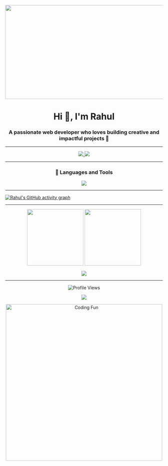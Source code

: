 <!-- Profile Header -->
<p align="center">
  <img src="https://media1.tenor.com/m/X3jJ_r78JlcAAAAd/bobs-burger-tina-belcher.gif" width="600" height="300" />
</p>

<h1 align="center">Hi 👋, I'm Rahul</h1>
<h3 align="center">A passionate web developer who loves building creative and impactful projects 🚀</h3>

---

<!-- Social Links -->
<p align="center">
  <a href="https://www.linkedin.com/in/rahul-k-031627286" target="blank">
    <img src="https://img.shields.io/badge/LinkedIn-blue?style=for-the-badge&logo=linkedin" />
  </a>
  <a href="https://instagram.com/_rahul.io" target="blank">
    <img src="https://img.shields.io/badge/Instagram-%23E4405F?style=for-the-badge&logo=instagram&logoColor=white" />
  </a>
</p>

---

<h3 align="center">🚀 Languages and Tools</h3>
<p align="center">
  <img src="https://skillicons.dev/icons?i=html,css,js,react,nodejs,tailwind,python,git,github,figma,vscode" />
</p>

---

<!-- GitHub Activity Graph -->
[![Rahul's GitHub activity graph](https://github-readme-activity-graph.vercel.app/graph?username=rahulkannan08&theme=tokyo-night)](https://github.com/rahulkannan08)

---

<!-- GitHub Stats -->
<p align="center">
  <img src="https://github-readme-stats.vercel.app/api?username=rahulkannan08&show_icons=true&theme=tokyonight" height="180" />
  <img src="https://github-readme-stats.vercel.app/api/top-langs?username=rahulkannan08&layout=compact&theme=tokyonight" height="180" />
</p>

<!-- GitHub Streak -->
<p align="center">
  <img src="https://github-readme-streak-stats.herokuapp.com/?user=rahulkannan08&theme=tokyonight" />
</p>

---

<!-- Real-time Fun Tech Footer -->
<p align="center">
  <img src="https://komarev.com/ghpvc/?username=rahulkannan08&label=Profile%20views&color=brightgreen&style=flat" alt="Profile Views" />
</p>

<p align="center">
  <img src="https://github-profile-trophy.vercel.app/?username=rahulkannan08&theme=tokyonight&no-frame=true&no-bg=true&margin-w=4" />
</p>

<!-- Fun Footer GIF -->
<p align="center">
  <img src="https://media1.tenor.com/m/fJAoBHWymY4AAAAC/do-not-touch-it-programmer.gif" width="500" alt="Coding Fun" />
</p>
